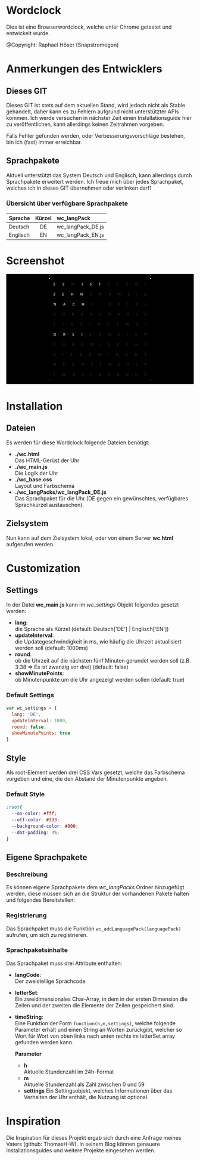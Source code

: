 # Wordclock
Dies ist eine Browserwordclock, welche unter Chrome getestet und entwickelt wurde.

@Copyright: Raphael Höser (Snapstromegon)

# Anmerkungen des Entwicklers

## Dieses GIT
Dieses GIT ist stets auf dem aktuellen Stand, wird jedoch nicht als Stable gehandelt, daher kann es zu Fehlern aufgrund nicht unterstützter APIs kommen. Ich werde versuchen in nächster Zeit einen Installationsguide hier zu veröffentlichen, kann allerdings keinen Zeitrahmen vorgeben.

Falls Fehler gefunden werden, oder Verbesserungsvorschläge bestehen, bin ich (fast) immer erreichbar.

## Sprachpakete
Aktuell unterstützt das System Deutsch und Englisch, kann allerdings durch Sprachpakete erweitert werden.
Ich freue mich über jedes Sprachpaket, welches ich in dieses GIT übernehmen oder verlinken darf!


### Übersicht über verfügbare Sprachpakete
| Sprache  | Kürzel | wc_langPack          |
| :------- |:------:|:----------------- |
| Deutsch  | DE     | wc_langPack_DE.js |
| Englisch | EN     | wc_langPack_EN.js |

# Screenshot

![Screenshot unter Google Chrome 59, Win 10 64Bit](./screenshot.png)


# Installation

## Dateien

Es werden für diese Wordclock folgende Dateien benötigt:
- **./wc.html**  
  Das HTML-Gerüst der Uhr
- **./wc_main.js**  
  Die Logik der Uhr
- **./wc_base.css**  
  Layout und Farbschema
- **./wc_langPacks/wc_langPack_DE.js**  
  Das Sprachpaket für die Uhr (DE gegen ein gewünschtes, verfügbares Sprachkürzel austauschen).

## Zielsystem

Nun kann auf dem Zielsystem lokal, oder von einem Server **wc.html** aufgerufen werden.

# Customization

## Settings
In der Datei **wc_main.js** kann im _wc_settings_ Objekt folgendes gesetzt werden:
- **lang**:  
  die Sprache als Kürzel (default: Deutsch['DE'] | Englisch['EN'])
- **updateInterval**:  
  die Updategeschwindigkeit in ms, wie häufig die Uhrzeit aktualisiert werden soll (default: 1000ms)
- **round**:  
  ob die Uhrzeit auf die nächsten fünf Minuten gerundet werden soll (z.B. 3:38 => Es ist zwanzig vor drei) (default: false)
- **showMinutePoints**:  
  ob Minutenpunkte um die Uhr angezeigt werden sollen (default: true)

### Default Settings
```javascript
var wc_settings = {
  lang: 'DE',
  updateInterval: 1000,
  round: false,
  showMinutePoints: true
}
```

## Style
Als root-Element werden drei CSS Vars gesetzt, welche das Farbschema vorgeben und eine, die den Abstand der Minutenpunkte angeben.

### Default Style
```css
:root{
  --on-color: #fff;
  --off-color: #333;
  --background-color: #000;
  --dot-padding: 4%;
}
```

## Eigene Sprachpakete

### Beschreibung
Es können eigene Sprachpakete dem _wc_langPacks_ Ordner hinzugefügt werden, diese müssen sich an die Struktur der vorhandenen Pakete halten und folgendes Bereitstellen:

### Registrierung
Das Sprachpaket muss die Funktion `wc_addLanguagePack(languagePack)` aufrufen, um sich zu registrieren.

### Sprachpaketsinhalte
Das Sprachpaket muss drei Attribute enthalten:
- **langCode**:  
  Der zweistellige Sprachcode
- **letterSet**:  
  Ein zweidimensionales Char-Array, in dem in der ersten Dimension die Zeilen und der zweiten die Elemente der Zeilen gespeichert sind.
- **timeString**:  
  Eine Funktion der Form `function(h,m,settings)`, welche folgende Parameter erhält und einen String an Worten zurückgibt, welcher so Wort für Wort von oben links nach unten rechts im letterSet array gefunden werden kann.
  
  **Parameter**

  - **h**  
    Aktuelle Stundenzahl im 24h-Format
  - **m**  
    Aktuelle Stundenzahl als Zahl zwischen 0 und 59
  - **settings**
    Ein Settingsobjekt, welches Informationen über das Verhalten der Uhr enthält, die Nutzung ist optional.

# Inspiration
Die Inspiration für dieses Projekt ergab sich durch eine Anfrage meines Vaters (github: ThomasH-W). In seinem Blog können genauere Installationsguides und weitere Projekte eingesehen werden.